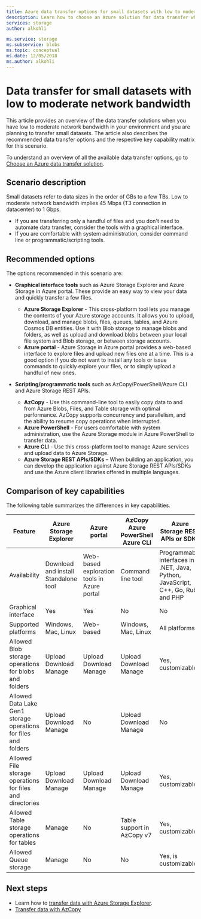 ```yaml
---
title: Azure data transfer options for small datasets with low to moderate network bandwidth| Microsoft Docs
description: Learn how to choose an Azure solution for data transfer when you have low to moderate network bandwidth in your environment and you are planning to transfer small datasets.
services: storage
author: alkohli

ms.service: storage
ms.subservice: blobs
ms.topic: conceptual
ms.date: 12/05/2018
ms.author: alkohli
---
```


# Data transfer for small datasets with low to moderate network bandwidth

This article provides an overview of the data transfer solutions when you have low to moderate network bandwidth in your environment and you are planning to transfer small datasets. The article also describes the recommended data transfer options and the respective key capability matrix for this scenario.

To understand an overview of all the available data transfer options, go to [Choose an Azure data transfer solution](storage-choose-data-transfer-solution.md).

## Scenario description

Small datasets refer to data sizes in the order of GBs to a few TBs. Low to moderate network bandwidth implies 45 Mbps (T3 connection in datacenter) to 1 Gbps.

- If you are transferring only a handful of files and you don't need to automate data transfer, consider the tools with a graphical interface.
- If you are comfortable with system administration, consider command line or programmatic/scripting tools.

## Recommended options

The options recommended in this scenario are:

- **Graphical interface tools** such as Azure Storage Explorer and Azure Storage in Azure portal. These provide an easy way to view your data and quickly transfer a few files.

  - **Azure Storage Explorer** - This cross-platform tool lets you manage the contents of your Azure storage accounts. It allows you to upload, download, and manage blobs, files, queues, tables, and Azure Cosmos DB entities. Use it with Blob storage to manage blobs and folders, as well as upload and download blobs between your local file system and Blob storage, or between storage accounts.
  - **Azure portal** - Azure Storage in Azure portal provides a web-based interface to explore files and upload new files one at a time. This is a good option if you do not want to install any tools or issue commands to quickly explore your files, or to simply upload a handful of new ones.

- **Scripting/programmatic tools** such as AzCopy/PowerShell/Azure CLI and Azure Storage REST APIs.

  - **AzCopy** - Use this command-line tool to easily copy data to and from Azure Blobs, Files, and Table storage with optimal performance. AzCopy supports concurrency and parallelism, and the ability to resume copy operations when interrupted.
  - **Azure PowerShell** - For users comfortable with system administration, use the Azure Storage module in Azure PowerShell to transfer data.
  - **Azure CLI** - Use this cross-platform tool to manage Azure services and upload data to Azure Storage.
  - **Azure Storage REST APIs/SDKs** – When building an application, you can develop the application against Azure Storage REST APIs/SDKs and use the Azure client libraries offered in multiple languages.

## Comparison of key capabilities

The following table summarizes the differences in key capabilities.

| Feature | Azure Storage Explorer | Azure portal | AzCopy<br>Azure PowerShell<br>Azure CLI | Azure Storage REST APIs or SDKs |
|---------|------------------------|--------------|-----------------------------------------|---------------------------------|
| Availability | Download and install <br>Standalone tool | Web-based exploration tools in Azure portal | Command line tool |Programmable interfaces in .NET, Java, Python, JavaScript, C++, Go, Ruby and PHP |
| Graphical   interface | Yes | Yes | No | No |
| Supported   platforms | Windows, Mac, Linux | Web-based |Windows, Mac, Linux |All platforms |
| Allowed Blob storage operations<br>for blobs and folders | Upload<br>Download<br>Manage | Upload<br>Download<br>Manage |Upload<br>Download<br>Manage | Yes, customizable |
| Allowed Data Lake Gen1 storage<br>operations for files and folders | Upload<br>Download<br>Manage | No |Upload<br>Download<br>Manage                   | No |
| Allowed File storage operations<br>for files and directories | Upload<br>Download<br>Manage | Upload<br>Download<br>Manage   |Upload<br>Download<br>Manage | Yes, customizable |
| Allowed Table storage operations<br>for tables |Manage | No |Table support in AzCopy v7 |Yes, customizable|
| Allowed Queue storage | Manage | No  |No | Yes, is customizable|

## Next steps

- Learn how to [transfer data with Azure Storage Explorer](/azure/architecture/data-science-process/move-data-to-azure-blob-using-azure-storage-explorer).
- [Transfer data with AzCopy](./storage-use-azcopy-v10.md)
